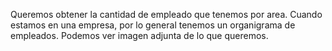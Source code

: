 Queremos obtener la cantidad de empleado que tenemos por area. Cuando estamos en una empresa, por lo general tenemos un organigrama de empleados. Podemos ver imagen adjunta de lo que queremos.